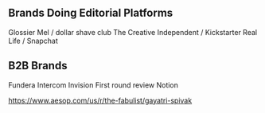 ---
---

## Brands Doing Editorial Platforms

Glossier
Mel / dollar shave club
The Creative Independent / Kickstarter
Real Life / Snapchat


## B2B Brands

Fundera
Intercom
Invision
First round review
Notion


https://www.aesop.com/us/r/the-fabulist/gayatri-spivak
